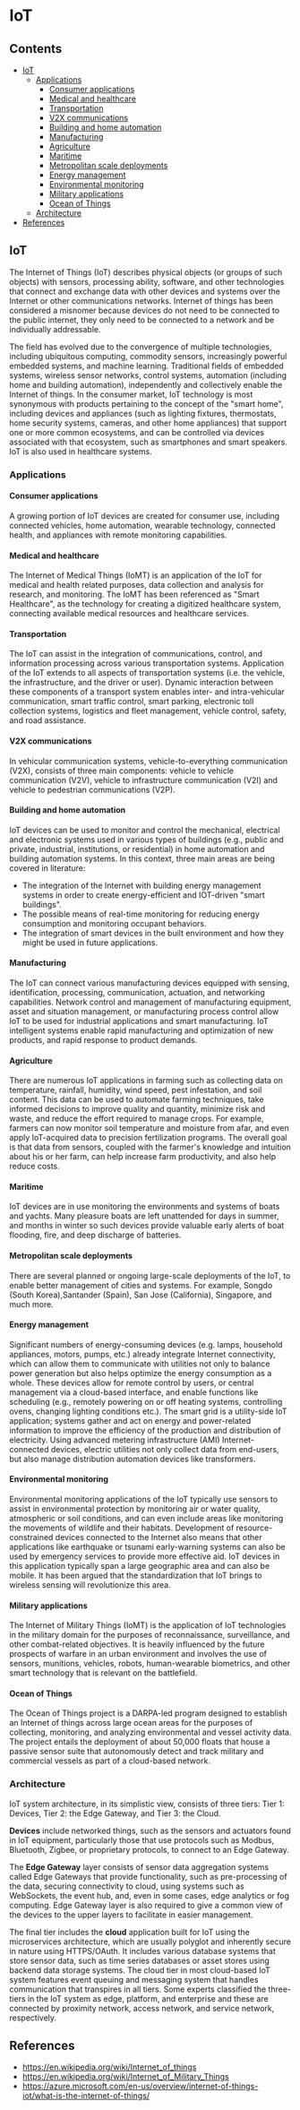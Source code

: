 # IoT <!-- omit in toc -->

## Contents <!-- omit in toc -->

- [IoT](#iot)
  - [Applications](#applications)
    - [Consumer applications](#consumer-applications)
    - [Medical and healthcare](#medical-and-healthcare)
    - [Transportation](#transportation)
    - [V2X communications](#v2x-communications)
    - [Building and home automation](#building-and-home-automation)
    - [Manufacturing](#manufacturing)
    - [Agriculture](#agriculture)
    - [Maritime](#maritime)
    - [Metropolitan scale deployments](#metropolitan-scale-deployments)
    - [Energy management](#energy-management)
    - [Environmental monitoring](#environmental-monitoring)
    - [Military applications](#military-applications)
    - [Ocean of Things](#ocean-of-things)
  - [Architecture](#architecture)
- [References](#references)

## IoT

The Internet of Things (IoT) describes physical objects (or groups of such objects) with sensors, processing ability, software, and other technologies that connect and exchange data with other devices and systems over the Internet or other communications networks.
Internet of things has been considered a misnomer because devices do not need to be connected to the public internet, they only need to be connected to a network and be individually addressable.

The field has evolved due to the convergence of multiple technologies, including ubiquitous computing, commodity sensors, increasingly powerful embedded systems, and machine learning.
Traditional fields of embedded systems, wireless sensor networks, control systems, automation (including home and building automation), independently and collectively enable the Internet of things.
In the consumer market, IoT technology is most synonymous with products pertaining to the concept of the "smart home", including devices and appliances (such as lighting fixtures, thermostats, home security systems, cameras, and other home appliances) that support one or more common ecosystems, and can be controlled via devices associated with that ecosystem, such as smartphones and smart speakers.
IoT is also used in healthcare systems.

### Applications

#### Consumer applications

A growing portion of IoT devices are created for consumer use, including connected vehicles, home automation, wearable technology, connected health, and appliances with remote monitoring capabilities.

#### Medical and healthcare

The Internet of Medical Things (IoMT) is an application of the IoT for medical and health related purposes, data collection and analysis for research, and monitoring.
The IoMT has been referenced as "Smart Healthcare", as the technology for creating a digitized healthcare system, connecting available medical resources and healthcare services.

#### Transportation

The IoT can assist in the integration of communications, control, and information processing across various transportation systems.
Application of the IoT extends to all aspects of transportation systems (i.e.
the vehicle, the infrastructure, and the driver or user).
Dynamic interaction between these components of a transport system enables inter- and intra-vehicular communication, smart traffic control, smart parking, electronic toll collection systems, logistics and fleet management, vehicle control, safety, and road assistance.

#### V2X communications

In vehicular communication systems, vehicle-to-everything communication (V2X), consists of three main components: vehicle to vehicle communication (V2V), vehicle to infrastructure communication (V2I) and vehicle to pedestrian communications (V2P).

#### Building and home automation

IoT devices can be used to monitor and control the mechanical, electrical and electronic systems used in various types of buildings (e.g., public and private, industrial, institutions, or residential) in home automation and building automation systems.
In this context, three main areas are being covered in literature:

- The integration of the Internet with building energy management systems in order to create energy-efficient and IOT-driven "smart buildings".
- The possible means of real-time monitoring for reducing energy consumption and monitoring occupant behaviors.
- The integration of smart devices in the built environment and how they might be used in future applications.

#### Manufacturing

The IoT can connect various manufacturing devices equipped with sensing, identification, processing, communication, actuation, and networking capabilities.
Network control and management of manufacturing equipment, asset and situation management, or manufacturing process control allow IoT to be used for industrial applications and smart manufacturing.
IoT intelligent systems enable rapid manufacturing and optimization of new products, and rapid response to product demands.

#### Agriculture

There are numerous IoT applications in farming such as collecting data on temperature, rainfall, humidity, wind speed, pest infestation, and soil content.
This data can be used to automate farming techniques, take informed decisions to improve quality and quantity, minimize risk and waste, and reduce the effort required to manage crops.
For example, farmers can now monitor soil temperature and moisture from afar, and even apply IoT-acquired data to precision fertilization programs.
The overall goal is that data from sensors, coupled with the farmer's knowledge and intuition about his or her farm, can help increase farm productivity, and also help reduce costs.

#### Maritime

IoT devices are in use monitoring the environments and systems of boats and yachts.
Many pleasure boats are left unattended for days in summer, and months in winter so such devices provide valuable early alerts of boat flooding, fire, and deep discharge of batteries.

#### Metropolitan scale deployments

There are several planned or ongoing large-scale deployments of the IoT, to enable better management of cities and systems.
For example, Songdo (South Korea),Santander (Spain), San Jose (California), Singapore, and much more.

#### Energy management

Significant numbers of energy-consuming devices (e.g. lamps, household appliances, motors, pumps, etc.) already integrate Internet connectivity, which can allow them to communicate with utilities not only to balance power generation but also helps optimize the energy consumption as a whole.
These devices allow for remote control by users, or central management via a cloud-based interface, and enable functions like scheduling (e.g., remotely powering on or off heating systems, controlling ovens, changing lighting conditions etc.).
The smart grid is a utility-side IoT application; systems gather and act on energy and power-related information to improve the efficiency of the production and distribution of electricity.
Using advanced metering infrastructure (AMI) Internet-connected devices, electric utilities not only collect data from end-users, but also manage distribution automation devices like transformers.

#### Environmental monitoring

Environmental monitoring applications of the IoT typically use sensors to assist in environmental protection by monitoring air or water quality, atmospheric or soil conditions, and can even include areas like monitoring the movements of wildlife and their habitats.
Development of resource-constrained devices connected to the Internet also means that other applications like earthquake or tsunami early-warning systems can also be used by emergency services to provide more effective aid.
IoT devices in this application typically span a large geographic area and can also be mobile.
It has been argued that the standardization that IoT brings to wireless sensing will revolutionize this area.

#### Military applications

The Internet of Military Things (IoMT) is the application of IoT technologies in the military domain for the purposes of reconnaissance, surveillance, and other combat-related objectives.
It is heavily influenced by the future prospects of warfare in an urban environment and involves the use of sensors, munitions, vehicles, robots, human-wearable biometrics, and other smart technology that is relevant on the battlefield.

#### Ocean of Things

The Ocean of Things project is a DARPA-led program designed to establish an Internet of things across large ocean areas for the purposes of collecting, monitoring, and analyzing environmental and vessel activity data.
The project entails the deployment of about 50,000 floats that house a passive sensor suite that autonomously detect and track military and commercial vessels as part of a cloud-based network.


### Architecture

IoT system architecture, in its simplistic view, consists of three tiers: Tier 1: Devices, Tier 2: the Edge Gateway, and Tier 3: the Cloud.

**Devices** include networked things, such as the sensors and actuators found in IoT equipment, particularly those that use protocols such as Modbus, Bluetooth, Zigbee, or proprietary protocols, to connect to an Edge Gateway.

The **Edge Gateway** layer consists of sensor data aggregation systems called Edge Gateways that provide functionality, such as pre-processing of the data, securing connectivity to cloud, using systems such as WebSockets, the event hub, and, even in some cases, edge analytics or fog computing.
Edge Gateway layer is also required to give a common view of the devices to the upper layers to facilitate in easier management.

The final tier includes the **cloud** application built for IoT using the microservices architecture, which are usually polyglot and inherently secure in nature using HTTPS/OAuth.
It includes various database systems that store sensor data, such as time series databases or asset stores using backend data storage systems.
The cloud tier in most cloud-based IoT system features event queuing and messaging system that handles communication that transpires in all tiers.
Some experts classified the three-tiers in the IoT system as edge, platform, and enterprise and these are connected by proximity network, access network, and service network, respectively.


## References

- https://en.wikipedia.org/wiki/Internet_of_things
- https://en.wikipedia.org/wiki/Internet_of_Military_Things
- https://azure.microsoft.com/en-us/overview/internet-of-things-iot/what-is-the-internet-of-things/
